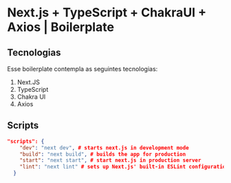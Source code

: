 # Next.js + TypeScript + ChakraUI + Axios | Boilerplate

## Tecnologias

Esse boilerplate contempla as seguintes tecnologias:

1. Next.JS
2. TypeScript
3. Chakra UI
4. Axios

## Scripts

```json
"scripts": {
    "dev": "next dev", # starts next.js in development mode
    "build": "next build", # builds the app for production
    "start": "next start", # start next.js in production server
    "lint": "next lint" # sets up Next.js' built-in ESLint configuration
  }
```
